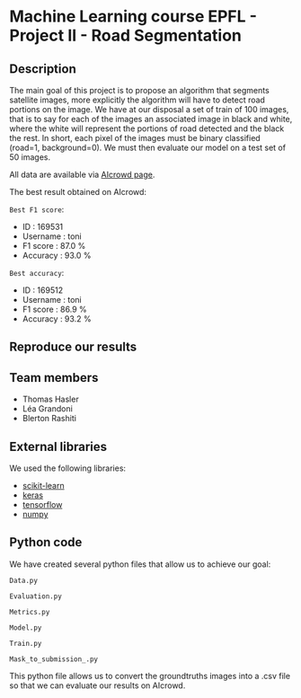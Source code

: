# Machine Learning course EPFL - Project II -  Road Segmentation
## Description
The main goal of this project is to propose an algorithm that segments satellite images, more explicitly the algorithm will have to detect road portions on the image. We have at our disposal a set of train of 100 images, that is to say for each of the images an associated image in black and white, where the white will represent the portions of road detected and the black the rest. In short, each pixel of the images must be binary classified (road=1, background=0). We must then evaluate our model on a test set of 50 images.

All data are available via [AIcrowd page](https://www.aicrowd.com/challenges/epfl-ml-road-segmentation).

The best result obtained on AIcrowd:

`Best F1 score`:
* ID : 169531
* Username : toni
* F1 score : 87.0 %
* Accuracy : 93.0 %

`Best accuracy`:
* ID : 169512
* Username : toni
* F1 score : 86.9 %
* Accuracy : 93.2 %


## Reproduce our results

## Team members
* Thomas Hasler
* Léa Grandoni
* Blerton Rashiti

## External libraries
We used the following libraries:
* [scikit-learn](https://scikit-learn.org/stable/)
* [keras](https://keras.io/)
* [tensorflow](https://www.tensorflow.org/install/)
* [numpy](https://numpy.org/)

## Python code

We have created several python files that allow us to achieve our goal:

`Data.py`

`Evaluation.py`

`Metrics.py`

`Model.py`

`Train.py`

`Mask_to_submission_.py`

This python file allows us to convert the groundtruths images into a .csv file so that we can evaluate our results on AIcrowd.

